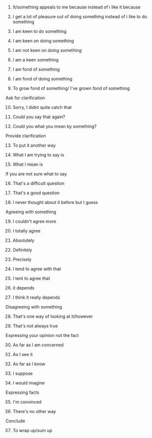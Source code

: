 1. It/something appeals to me because instead of i like it because 

2. I get a lot of pleasure out of doing something instead of i like to do something 

3. I am keen to do something

4. I am keen on doing something

5. I am not keen on doing something

6. I am a keen something 

7. I am fond of something

8. I am fond of doing something

9. To grow fond of something/ I've grown fond of something 



Ask for clarification 

10. Sorry, I didnt quite catch that

11. Could you say that again?

12. Could you what you mean by something?



Provide clarification 

13. To put it another way

14. What I am trying to say is

15. What I mean is 



If you are not sure what to say 

16. That's a difficult question

17. That's a good question 

18. I never thought about it before but I guess



Agreeing with something

19. I couldn't agree more

20. I totally agree

21. Absolutely 

22. Definitely 

23. Precisely 

24. I tend to agree with that

25. I tent to agree that 

26. it depends

27. I think it really depends



Disagreeing with something

28. That's one way of looking at it/however

29. That's not always true



Expressing your opinion not the fact

30. As far as I am concerned

31. As I see it

32. As far as I know 

33. I suppose

34. I would imagine



Expressing facts 

35. I'm convinced

36. There's no other way 



Conclude

37. To wrap up/sum up